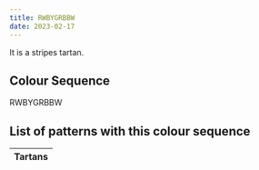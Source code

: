 ```yaml
---
title: RWBYGRBBW
date: 2023-02-17
---
```

<no value>

It is a <no value> stripes tartan.


## Colour Sequence
RWBYGRBBW

## List of patterns with this colour sequence

| Tartans |
|---------------|
